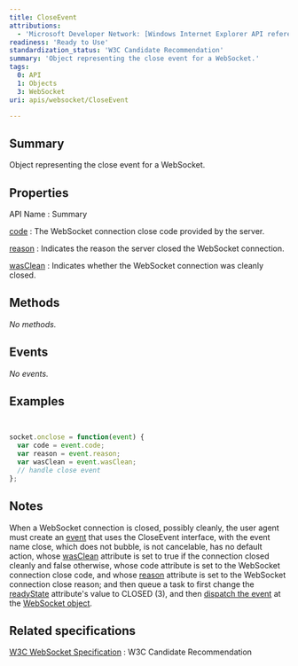 ```yaml
---
title: CloseEvent
attributions:
  - 'Microsoft Developer Network: [Windows Internet Explorer API reference Article](http://msdn.microsoft.com/en-us/library/ie/hh828809%28v=vs.85%29.aspx)'
readiness: 'Ready to Use'
standardization_status: 'W3C Candidate Recommendation'
summary: 'Object representing the close event for a WebSocket.'
tags:
  0: API
  1: Objects
  3: WebSocket
uri: apis/websocket/CloseEvent

---
```

## Summary

Object representing the close event for a WebSocket.

## Properties

API Name
:   Summary

[code](/apis/websocket/CloseEvent/code)
:   The WebSocket connection close code provided by the server.

[reason](/apis/websocket/CloseEvent/reason)
:   Indicates the reason the server closed the WebSocket connection.

[wasClean](/apis/websocket/CloseEvent/wasClean)
:   Indicates whether the WebSocket connection was cleanly closed.

## Methods

*No methods.*

## Events

*No events.*

## Examples

``` js


socket.onclose = function(event) {
  var code = event.code;
  var reason = event.reason;
  var wasClean = event.wasClean;
  // handle close event
};
```

</pre>

## Notes

When a WebSocket connection is closed, possibly cleanly, the user agent must create an [event](/apis/websocket/WebSocket/onclose) that uses the CloseEvent interface, with the event name close, which does not bubble, is not cancelable, has no default action, whose [wasClean](/apis/websocket/CloseEvent/wasClean) attribute is set to true if the connection closed cleanly and false otherwise, whose code attribute is set to the WebSocket connection close code, and whose [reason](/apis/websocket/CloseEvent/reason) attribute is set to the WebSocket connection close reason; and then queue a task to first change the [readyState](/apis/websocket/WebSocket/readyState) attribute's value to CLOSED (3), and then [dispatch the event](/apis/websocket/WebSocket/onclose) at the [WebSocket object](/apis/websocket/WebSocket).

## Related specifications

[W3C WebSocket Specification](http://www.w3.org/TR/websockets/)
:   W3C Candidate Recommendation
